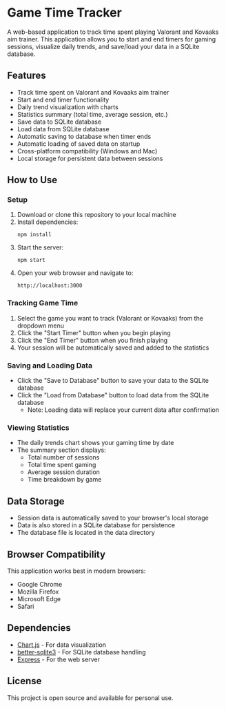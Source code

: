 # Game Time Tracker

A web-based application to track time spent playing Valorant and Kovaaks aim trainer. This application allows you to start and end timers for gaming sessions, visualize daily trends, and save/load your data in a SQLite database.

## Features

- Track time spent on Valorant and Kovaaks aim trainer
- Start and end timer functionality
- Daily trend visualization with charts
- Statistics summary (total time, average session, etc.)
- Save data to SQLite database
- Load data from SQLite database
- Automatic saving to database when timer ends
- Automatic loading of saved data on startup
- Cross-platform compatibility (Windows and Mac)
- Local storage for persistent data between sessions

## How to Use

### Setup

1. Download or clone this repository to your local machine
2. Install dependencies:
   ```
   npm install
   ```
3. Start the server:
   ```
   npm start
   ```
4. Open your web browser and navigate to:
   ```
   http://localhost:3000
   ```

### Tracking Game Time

1. Select the game you want to track (Valorant or Kovaaks) from the dropdown menu
2. Click the "Start Timer" button when you begin playing
3. Click the "End Timer" button when you finish playing
4. Your session will be automatically saved and added to the statistics

### Saving and Loading Data

- Click the "Save to Database" button to save your data to the SQLite database
- Click the "Load from Database" button to load data from the SQLite database
  - Note: Loading data will replace your current data after confirmation

### Viewing Statistics

- The daily trends chart shows your gaming time by date
- The summary section displays:
  - Total number of sessions
  - Total time spent gaming
  - Average session duration
  - Time breakdown by game

## Data Storage

- Session data is automatically saved to your browser's local storage
- Data is also stored in a SQLite database for persistence
- The database file is located in the data directory

## Browser Compatibility

This application works best in modern browsers:
- Google Chrome
- Mozilla Firefox
- Microsoft Edge
- Safari

## Dependencies

- [Chart.js](https://www.chartjs.org/) - For data visualization
- [better-sqlite3](https://github.com/JoshuaWise/better-sqlite3) - For SQLite database handling
- [Express](https://expressjs.com/) - For the web server

## License

This project is open source and available for personal use.
